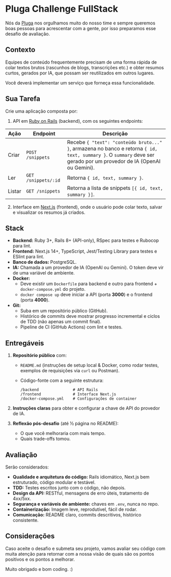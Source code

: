 # Pluga Challenge FullStack

Nós da [Pluga](https://pluga.co) nos orgulhamos muito do nosso time e sempre queremos
boas pessoas para acrescentar com a gente, por isso preparamos esse desafio de avaliação.

## Contexto

Equipes de conteúdo frequentemente precisam de uma forma rápida de colar textos brutos
(rascunhos de blogs, transcrições etc.) e obter resumos curtos, gerados por IA,
que possam ser reutilizados em outros lugares.

Você deverá implementar um serviço que forneça essa funcionalidade.

## Sua Tarefa

Crie uma aplicação composta por:

1. API em [Ruby on Rails](https://rubyonrails.org) (backend), com os seguintes endpoints:

| Ação   | Endpoint            | Descrição                                                                                                                                                            |
| ------ | ------------------- | -------------------------------------------------------------------------------------------------------------------------------------------------------------------- |
| Criar  | `POST /snippets`    | Recebe `{ "text": "conteúdo bruto..." }`, armazena no banco e retorna `{ id, text, summary }`. O `summary` deve ser gerado por um provedor de IA (OpenAI ou Gemini). |
| Ler    | `GET /snippets/:id` | Retorna `{ id, text, summary }`.                                                                                                                                                   |
| Listar | `GET /snippets`     | Retorna a lista de snippets `[{ id, text, summary }]`.

2. Interface em [Next.js](https://nextjs.org) (frontend), onde o usuário pode colar texto, salvar e visualizar os resumos já criados.

## Stack

* **Backend:** Ruby 3+, Rails 8+ (API-only), RSpec para testes e Rubocop para lint.
* **Frontend:** Next.js 14+, TypeScript, Jest/Testing Library para testes e ESlint para lint.
* **Banco de dados:** PostgreSQL.
* **IA:** Chamada a um provedor de IA (OpenAI ou Gemini). O token deve vir de uma variável de ambiente.
* **Docker:**
  * Deve existir um `Dockerfile` para backend e outro para frontend + `docker-compose.yml` do projeto.
  * `docker compose up` deve iniciar a API (porta **3000**) e o frontend (porta **4000**).
* **Git:**
  * Suba em um repositório público (GitHub).
  * Histórico de commits deve mostrar progresso incremental e ciclos de TDD (não apenas um commit final).
  * Pipeline de CI (GitHub Actions) com lint e testes.

## Entregáveis

1. **Repositório público** com:
   * `README.md` (instruções de setup local & Docker, como rodar testes, exemplos de requisições via `curl` ou Postman).
   * Código-fonte com a seguinte estrutura:

     ```
     /backend               # API Rails
     /frontend              # Interface Next.js
     /docker-compose.yml    # Configurações de container
     ```

2. **Instruções claras** para obter e configurar a chave de API do provedor de IA.
3. **Reflexão pós-desafio** (até ½ página no README):

   * O que você melhoraria com mais tempo.
   * Quais trade-offs tomou.

## Avaliação

Serão considerados:

* **Qualidade e arquitetura do código:** Rails idiomático, Next.js bem estruturado, código modular e testável.
* **TDD:** Testes escritos junto com o código, não depois.
* **Design da API:** RESTful, mensagens de erro úteis, tratamento de 4xx/5xx.
* **Segurança e variáveis de ambiente:** chaves em `.env`, nunca no repo.
* **Containerização:** Imagem leve, reprodutível, fácil de rodar.
* **Comunicação:** README claro, commits descritivos, histórico consistente.

## Considerações

Caso aceite o desafio e submeta seu projeto, vamos avaliar seu código com muita
atenção para retornar com a nossa visão de quais são os pontos positivos e os
pontos a melhorar.

Muito obrigado e bom coding. :)
